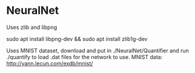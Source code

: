 # NeuralNet

Uses zlib and libpng

sudo apt install libpng-dev && sudo apt install zlib1g-dev

Uses MNIST dataset, download and put in ./NeuralNet/Quantifier and run ./quantify to load .dat files for the network to use.
MNIST data: http://yann.lecun.com/exdb/mnist/
